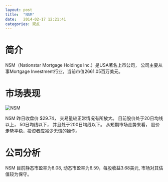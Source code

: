 ```yaml
---
layout: post
title:  "NSM"
date:   2014-02-17 12:21:41
categories: 观点
---
```


# 简介
NSM（Nationstar Mortgage Holdings Inc.）是USA著名上市公司，
公司主要从事Mortgage Investment行业，当前市值2661.05百万美元。

# 市场表现

![NSM](http://finviz.com/chart.ashx?t=NSM&ty=c&ta=1&p=d&s=l)

NSM 昨日收盘价 $29.74，
交易量较正常情况有所放大。
目前股价处于20日均线以上，
50日均线以下，
并且处于200日均线以下。
从短期市场走势来看，
股价走势平稳，投资者应减少无谓的操作。

# 公司分析
NSM 目前静态市盈率为8.08, 动态市盈率为6.59，每股收益3.68美元,
市场对其估值较为保守。
